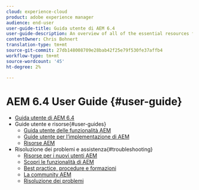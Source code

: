 ```yaml
---
cloud: experience-cloud
product: adobe experience manager
audience: end-user
user-guide-title: Guida utente di AEM 6.4
user-guide-description: An overview of all of the essential resources for understanding, installing, managing, and using AEM 6.4.
contentOwner: Chris Bohnert
translation-type: tm+mt
source-git-commit: 27db148008709e28bab42f25e79f530fe37affb4
workflow-type: tm+mt
source-wordcount: '45'
ht-degree: 2%

---
```



# AEM 6.4 User Guide {#user-guide}

+ [Guida utente di AEM 6.4](home.md)
+ Guide utente e risorse{#user-guides}
   + [Guida utente delle funzionalità AEM](capabilities.md)
   + [Guide utente per l’implementazione di AEM](implementation.md)
   + [Risorse AEM](resources.md)
+ Risoluzione dei problemi e assistenza{#troubleshooting}
   + [Risorse per i nuovi utenti AEM](new.md)
   + [Scopri le funzionalità di AEM](learn.md)
   + [Best practice, procedure e formazioni](best-practice.md)
   + [La community AEM](community.md)
   + [Risoluzione dei problemi](troubleshooting.md)
